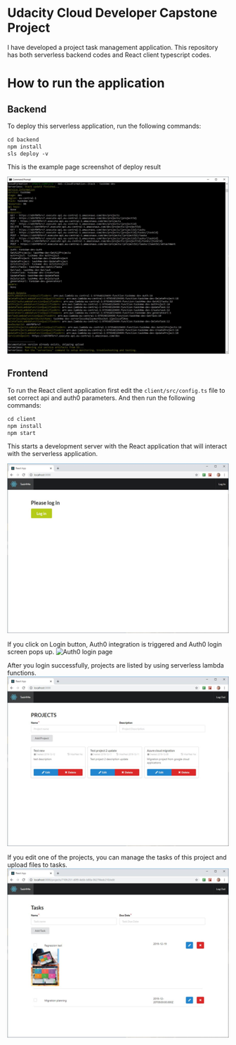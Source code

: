 # Udacity Cloud Developer Capstone Project

I have developed a project task management application. This repository has both serverless backend codes and React client typescript codes.

# How to run the application

## Backend

To deploy this serverless application, run the following commands:

```
cd backend
npm install
sls deploy -v
```
This is the example page screenshot of deploy result

![](/images/serverless-deploy.jpg?raw=true "Serverless deployment result")

## Frontend

To run the React client application first edit the `client/src/config.ts` file to set correct api and auth0 parameters. And then run the following commands:

```
cd client
npm install
npm start
```

This starts a development server with the React application that will interact with the serverless application.

![](/images/homepage.jpg?raw=true "Homepage of React client")

If you click on Login button, Auth0 integration is triggered and Auth0 login screen pops up.
![](/images/autho-login.jpg?raw=true "Auth0 login page")

After you login successfully, projects are listed by using serverless lambda functions.
![](/images/projects.jpg?raw=true "Projects")

If you edit one of the projects, you can manage the tasks of this project and upload files to tasks.
![](/images/tasks-in-a-project.jpg?raw=true "Tasks in a project")
